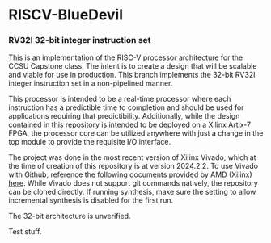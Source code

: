# RISCV-BlueDevil
### RV32I 32-bit integer instruction set

This is an implementation of the RISC-V processor architecture for the CCSU Capstone class. The intent is to create a design that will be scalable and viable for use in production. This branch implements the 32-bit RV32I integer instruction set in a non-pipelined manner.

This processor is intended to be a real-time processor where each instruction has a predictible time to completion and should be used for applications requiring that predictibility. Additionally, while the design contained in this repository is intended to be deployed on a Xilinx Artix-7 FPGA, the processor core can be utilized anywhere with just a change in the top module to provide the requisite I/O interface.

The project was done in the most recent version of Xilinx Vivado, which at the time of creation of this repository is at version 2024.2.2. To use Vivado with Github, reference the following documents provided by AMD (Xilinx) [here](https://adaptivesupport.amd.com/s/article/Revision-Control-with-a-Vivado-Project?language=en_US). While Vivado does not support git commands natively, the repository can be cloned directly. If running synthesis, make sure the setting to allow incremental synthesis is disabled for the first run.

The 32-bit architecture is unverified.

Test stuff.
